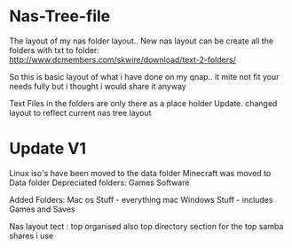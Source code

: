 # Nas-Tree-file
The layout of my nas folder layout.. New nas layout can be create all the folders with txt to folder: http://www.dcmembers.com/skwire/download/text-2-folders/

So this is basic layout of what i have done on my qnap.. it mite not fit your needs fully but i thought i would share it anyway

Text Files in the folders are only there as a place holder
Update. changed layout to reflect current nas tree layout

# Update V1
Linux iso's have been moved to the data folder
Minecraft was moved to Data folder
Depreciated folders:
Games
Software

Added Folders:
Mac os Stuff - everything mac
Windows Stuff - includes Games and Saves

Nas layout tect : top organised also top directory section for the top samba shares i use